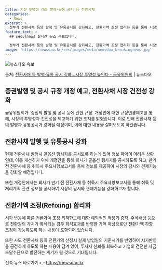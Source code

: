 ```yaml
---
title: 시장 투명성 강화 발행·유통 공시 등 전환사채
categories:
  - News
excerpt: >
  정부가 전환사채 등의 발행 및 유통공시를 강화하고, 전환가액 조정 합리화 등을 통해 시장의 투명성과 건전성을…
feature_text: >
  ## seoulnews 실시간 뉴스 속보입니다.

  정부가 전환사채 등의 발행 및 유통공시를 강화하고, 전환가액 조정 합리화 등을 통해 시장의 투명성과 건전성을…
image: 'https://newsdao.kr/res/images/meta/newsdao_breakingnews.jpg'
---
```


![뉴스다오 속보](https://newsdao.kr/res/images/meta/newsdao_breakingnews.jpg)

<p>출처: <a href="https://newsdao.kr/3927" rel="dofollow">전환사채 등 발행·유통 공시 강화…시장 투명성 높인다 - 금융위원회</a> | 뉴스다오</p>

<h2 data-ke-size="size26">증권발행 및 공시 규정 개정 예고, 전환사채 시장 건전성 강화</h2>
<p data-ke-size="size16">금융위원회가 '증권의 발행 및 공시 등에 관한 규정' 개정안에 대한 규정변경예고를 통해, 시장의 투명성과 건전성을 제고하기 위한 조치를 밝혔습니다. 이로 인해 전환사채 등의 발행과 유통공시가 강화될 예정이며, 이에 대한 내용을 살펴보도록 하겠습니다.</p>

<h2 data-ke-size="size26">전환사채 발행 및 유통공시 강화</h2>
<p data-ke-size="size16">현재 전환사채 발행시 콜옵션 행사자를 공시토록 하는데 있어 정보 파악이 어려운 상황인데, 이를 개선하기 위해 개정안을 통해 회사가 콜옵션 행사자를 공시하도록 하고, 만기 전 전환사채 등 취득시 주요사항보고서를 통해 정보를 제공하여 시장의 감시와 견제기능을 강화할 예정입니다.</p>
<p data-ke-size="size16">또한 개정안에서는 회사가 만기 전 전환사채 등 취득시 주요사항보고서를 통해 취득 및 처리계획 관련 정보를 공시하여 시장의 감시와 견제기능을 강화하고자 합니다.</p>

<h2 data-ke-size="size26">전환가액 조정(Refixing) 합리화</h2>
<p data-ke-size="size16">시가 변동에 따른 전환가액 조정 최저한도에 대한 예외적인 적용과 증자, 주식배당 등으로 전환권의 가치가 희석되는 경우 희석효과를 반영한 가액 이상으로만 전환가액 하향 조정이 가능하도록 하는 내용이 포함되어 있습니다.</p>
<p data-ke-size="size16">또한 사모 전환사채 등의 전환가액 산정시 실제 납입일의 기준시가를 반영하여 시가반영을 공정하게 하도록 하는 내용이 담겨 있어, 투자자 신뢰를 회복하고 기업의 건전한 자금조달수단으로 발전하는 계기가 될 것으로 기대됩니다.</p>
 

신속 뉴스 바로가기 👉 <a href="https://newsdao.kr" rel="dofollow">https://newsdao.kr</a>


